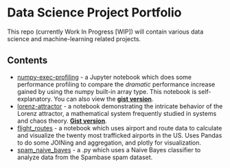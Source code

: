 # Data Science Project Portfolio

This repo (currently Work In Progress [WIP]) will contain various data science and machine-learning related projects.

## Contents

- [numpy-exec-profiling](numpy-exec-profiling/) - a Jupyter notebook which does some performance profiling to compare the *dramatic* performance increase gained by using the numpy built-in array type. This notebook is self-explanatory. You can also view the [**gist version**](https://gist.github.com/gdcutting/64bbd7fb94844956986f8692b13fc21b).
- [lorenz-attractor](lorenz-attractor/) - a notebook demonstrating the intricate behavior of the Lorenz attractor, a mathematical system frequently studied in systems and chaos theory. [**Gist version**](https://gist.github.com/gdcutting/805eb70cf9ef6f8b862d792a5e604cbb).
- [flight_routes](flight_routes/) - a notebook which uses airport and route data to calculate and visualize the twenty most trafficked airports in the US. Uses Pandas to do some JOINing and aggregation, and plotly for visualization.
- [spam_naive_bayes](spam_naive_bayes/) - a .py which uses a Naive Bayes classifier to analyze data from the Spambase spam dataset.